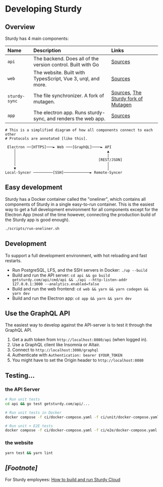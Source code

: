 # Developing Sturdy

## Overview

Sturdy has 4 main components:

| Name          | Description                                                  | Links                                                                                 |
|:--------------|:-------------------------------------------------------------|:--------------------------------------------------------------------------------------|
| `api`         | The backend. Does all of the version control. Built with Go  | [Sources](./api)                                                                      |
| `web`         | The website. Built with TypesScript, Vue 3, urql, and more.  | [Sources](./web)                                                                      |
| `sturdy-sync` | The file synchronizer. A fork of mutagen.                    | [Sources](./ssh), [The Sturdy fork of Mutagen](https://github.com/sturdy-dev/mutagen) |
| `app`         | The electron app. Runs sturdy-sync, and renders the web app. | [Sources](./app)                                                                      |


```
# This is a simplified diagram of how all components connect to each other
# Protocols are annotated [like this].

 Electron ──[HTTPS]───► Web ───[GraphQL]────► API
    │                                          ▲
    │                                          │
    │                                      [REST/JSON]
    │                                          │  
    ▼                                          │
Local-Syncer ─────────[SSH]────────────► Remote-Syncer
```

## Easy development

Sturdy has a Docker container called the "oneliner", which contains all components of Sturdy in a single easy-to-run container.
This is the easiest way to get a full development environment for all components except for the Electron App (most of the time however, connecting the production build of the Sturdy app is good enough). 

```bash
./scripts/run-oneliner.sh
```

## Development

To support a full development environment, with hot reloading and fast restarts. 

* Run PostgreSQL, LFS, and the SSH servers in Docker: `./up --build`
* Build and run the API
  server: `cd api && go build getsturdy.com/api/cmd/api && ./api --http-listen-addr 127.0.0.1:3000 --analytics.enabled=false`
* Build and run the web frontend: `cd web && yarn && yarn codegen && yarn dev`
* Build and run the Electron app: `cd app && yarn && yarn dev`

## Use the GraphQL API

The easiest way to develop against the API-server is to test it through the GraphQL API.

1. Get a auth token from `http://localhost:8080/api` (when logged in).
2. Use a GraphQL client like Insomnia or Altair.
3. Connect to `http://localhost:3000/graphql`
4. Authenticate with `Authentication: bearer $YOUR_TOKEN`
5. You might have to set the Origin header to `http://localhost:8080`

## Testing...

### the API Server

```bash
# Run unit tests
cd api && go test getsturdy.com/api/...

# Run unit tests in Docker
docker compose -f ci/docker-compose.yaml -f ci/unit/docker-compose.yaml up --build --exit-code-from runner

# Run unit + E2E tests
docker compose -f ci/docker-compose.yaml -f ci/e2e/docker-compose.yaml up --build --exit-code-from runner
```

### the website

```bash
yarn test && yarn lint
```

## _[Footnote]_

For Sturdy employees: [How to build and run Sturdy Cloud](https://docs.google.com/document/d/1GFk2liBUL8xqbEacVpX7mPkuJKMXh1RHYqRRp9qrQ5Q/edit)
